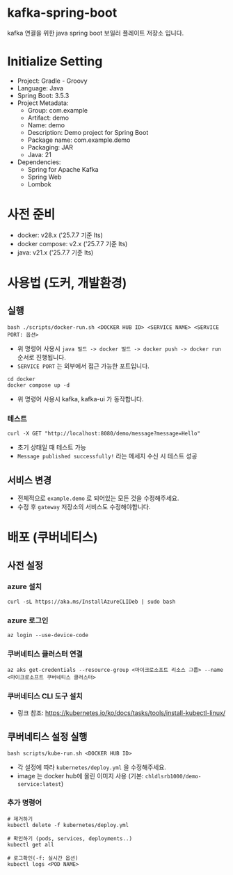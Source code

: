 # kafka-spring-boot
kafka 연결을 위한 java spring boot 보일러 플레이트 저장소 입니다.

# Initialize Setting
- Project: Gradle - Groovy
- Language: Java
- Spring Boot: 3.5.3
- Project Metadata:
    - Group: com.example
    - Artifact: demo
    - Name: demo
    - Description: Demo project for Spring Boot
    - Package name: com.example.demo
    - Packaging: JAR
    - Java: 21
- Dependencies:
    - Spring for Apache Kafka
    - Spring Web
    - Lombok

# 사전 준비
- docker: v28.x ('25.7.7 기준 lts)
- docker compose: v2.x ('25.7.7 기준 lts)
- java: v21.x ('25.7.7 기준 lts)

# 사용법 (도커, 개발환경)

## 실행

```
bash ./scripts/docker-run.sh <DOCKER HUB ID> <SERVICE NAME> <SERVICE PORT: 옵션>
```
- 위 명령어 사용시 `java 빌드 -> docker 빌드 -> docker push -> docker run` 순서로 진행됩니다.
- `SERVICE PORT` 는 외부에서 접근 가능한 포트입니다.

```
cd docker
docker compose up -d
```
- 위 명령어 사용시 kafka, kafka-ui 가 동작합니다.

### 테스트

```
curl -X GET "http://localhost:8080/demo/message?message=Hello"
```
- 초기 상태일 때 테스트 가능
- `Message published successfully!` 라는 메세지 수신 시 테스트 성공

## 서비스 변경

- 전체적으로 `example.demo` 로 되어있는 모든 것을 수정해주세요.
- 수정 후 `gateway` 저장소의 서비스도 수정해야합니다.

# 배포 (쿠버네티스)

## 사전 설정

### azure 설치

```
curl -sL https://aka.ms/InstallAzureCLIDeb | sudo bash
```

### azure 로그인

```
az login --use-device-code
```

### 쿠버네티스 클러스터 연결

```
az aks get-credentials --resource-group <마이크로소프트 리소스 그룹> --name <마이크로소프트 쿠버네티스 클러스터>
```

### 쿠버네티스 CLI 도구 설치
- 링크 참조: https://kubernetes.io/ko/docs/tasks/tools/install-kubectl-linux/

## 쿠버네티스 설정 실행

```
bash scripts/kube-run.sh <DOCKER HUB ID>
```

- 각 설정에 따라 `kubernetes/deploy.yml` 을 수정해주세요.
- image 는 docker hub에 올린 이미지 사용 (기본: `chldlsrb1000/demo-service:latest`)

### 추가 명령어

```
# 제거하기
kubectl delete -f kubernetes/deploy.yml

# 확인하기 (pods, services, deployments..)
kubectl get all

# 로그확인(-f: 실시간 옵션)
kubectl logs <POD NAME>
```
